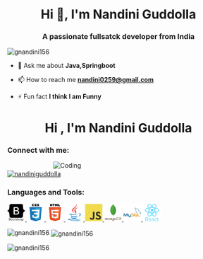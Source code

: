 <h1 align="center">Hi 👋, I'm Nandini Guddolla</h1>
<h3 align="center">A passionate fullsatck developer from India</h3>

<p align="left"> <img src="https://komarev.com/ghpvc/?username=gnandini156&label=Profile%20views&color=0e75b6&style=flat" alt="gnandini156" /> </p>

- 💬 Ask me about **Java,Springboot**

- 📫 How to reach me **nandini0259@gmail.com**

- ⚡ Fun fact **I think I am Funny**
<h1 align="center">Hi , I'm Nandini Guddolla</h1>
<h3 align="left">Connect with me:</h3>
<img align ="right" alt="Coding" width="400" src="https://miro.medium.com/v2/resize:fit:1360/0*7Q3yvSIv_t0ioJ-Z.gif">

<p align="left">
<a href="https://linkedin.com/in/nandiniguddolla" target="blank"><img align="center" src="https://raw.githubusercontent.com/rahuldkjain/github-profile-readme-generator/master/src/images/icons/Social/linked-in-alt.svg" alt="nandiniguddolla" height="30" width="40" /></a>
</p>

<h3 align="left">Languages and Tools:</h3>
<p align="left"> <a href="https://getbootstrap.com" target="_blank" rel="noreferrer"> <img src="https://raw.githubusercontent.com/devicons/devicon/master/icons/bootstrap/bootstrap-plain-wordmark.svg" alt="bootstrap" width="40" height="40"/> </a> <a href="https://www.w3schools.com/css/" target="_blank" rel="noreferrer"> <img src="https://raw.githubusercontent.com/devicons/devicon/master/icons/css3/css3-original-wordmark.svg" alt="css3" width="40" height="40"/> </a> <a href="https://www.w3.org/html/" target="_blank" rel="noreferrer"> <img src="https://raw.githubusercontent.com/devicons/devicon/master/icons/html5/html5-original-wordmark.svg" alt="html5" width="40" height="40"/> </a> <a href="https://www.java.com" target="_blank" rel="noreferrer"> <img src="https://raw.githubusercontent.com/devicons/devicon/master/icons/java/java-original.svg" alt="java" width="40" height="40"/> </a> <a href="https://developer.mozilla.org/en-US/docs/Web/JavaScript" target="_blank" rel="noreferrer"> <img src="https://raw.githubusercontent.com/devicons/devicon/master/icons/javascript/javascript-original.svg" alt="javascript" width="40" height="40"/> </a> <a href="https://www.mongodb.com/" target="_blank" rel="noreferrer"> <img src="https://raw.githubusercontent.com/devicons/devicon/master/icons/mongodb/mongodb-original-wordmark.svg" alt="mongodb" width="40" height="40"/> </a> <a href="https://www.mysql.com/" target="_blank" rel="noreferrer"> <img src="https://raw.githubusercontent.com/devicons/devicon/master/icons/mysql/mysql-original-wordmark.svg" alt="mysql" width="40" height="40"/> </a> <a href="https://reactjs.org/" target="_blank" rel="noreferrer"> <img src="https://raw.githubusercontent.com/devicons/devicon/master/icons/react/react-original-wordmark.svg" alt="react" width="40" height="40"/> </a> </p>

<p><img align="left" src="https://github-readme-stats.vercel.app/api/top-langs?username=gnandini156&show_icons=true&locale=en&layout=compact" alt="gnandini156" /></p>

<p>&nbsp;<img align="center" src="https://github-readme-stats.vercel.app/api?username=gnandini156&show_icons=true&locale=en" alt="gnandini156" /></p>

<p><img align="center" src="https://github-readme-streak-stats.herokuapp.com/?user=gnandini156&" alt="gnandini156" /></p>
